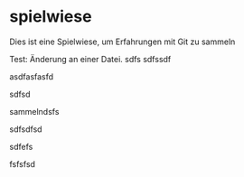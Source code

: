 # spielwiese
Dies ist eine Spielwiese, um Erfahrungen mit Git zu sammeln

Test: Änderung an einer Datei.
sdfs
sdfssdf


asdfasfasfd

sdfsd



sammelndsfs

sdfsdfsd

 sdfefs
 
 
 fsfsfsd
 